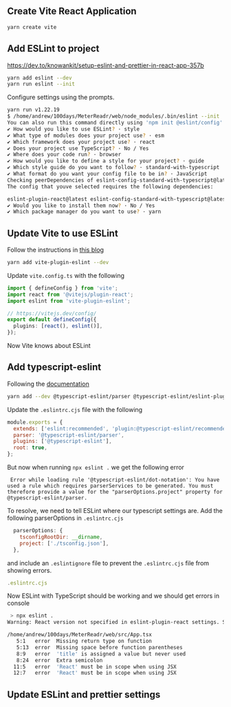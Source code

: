 
## Create Vite React Application

```bash
yarn create vite
```

## Add ESLint to project

https://dev.to/knowankit/setup-eslint-and-prettier-in-react-app-357b


```bash
yarn add eslint --dev
yarn run eslint --init
```

Configure settings using the prompts.

```bash
yarn run v1.22.19
$ /home/andrew/100days/MeterReadr/web/node_modules/.bin/eslint --init
You can also run this command directly using 'npm init @eslint/config'.
✔ How would you like to use ESLint? · style
✔ What type of modules does your project use? · esm
✔ Which framework does your project use? · react
✔ Does your project use TypeScript? · No / Yes
✔ Where does your code run? · browser
✔ How would you like to define a style for your project? · guide
✔ Which style guide do you want to follow? · standard-with-typescript
✔ What format do you want your config file to be in? · JavaScript
Checking peerDependencies of eslint-config-standard-with-typescript@latest
The config that youve selected requires the following dependencies:

eslint-plugin-react@latest eslint-config-standard-with-typescript@latest @typescript-eslint/eslint-plugin@^5.0.0 eslint@^8.0.1 eslint-plugin-import@^2.25.2 eslint-plugin-n@^15.0.0 eslint-plugin-promise@^6.0.0 typescript@*
✔ Would you like to install them now? · No / Yes
✔ Which package manager do you want to use? · yarn
```

## Update Vite to use ESLint

Follow the instructions in [this blog](https://www.robinwieruch.de/vite-eslint/)

```bash
yarn add vite-plugin-eslint --dev
```

Update `vite.config.ts` with the following

```typescript
import { defineConfig } from 'vite';
import react from '@vitejs/plugin-react';
import eslint from 'vite-plugin-eslint';

// https://vitejs.dev/config/
export default defineConfig({
  plugins: [react(), eslint()],
});
```

Now Vite knows about ESLint

## Add typescript-eslint

Following the [documentation](https://typescript-eslint.io/getting-started)

```bash
yarn add --dev @typescript-eslint/parser @typescript-eslint/eslint-plugin eslint typescript
```

Update the `.eslintrc.cjs` file with the following

```js
module.exports = {
  extends: ['eslint:recommended', 'plugin:@typescript-eslint/recommended'],
  parser: '@typescript-eslint/parser',
  plugins: ['@typescript-eslint'],
  root: true,
};
```

But now when running `npx eslint .` we get the following error

```
 Error while loading rule '@typescript-eslint/dot-notation': You have used a rule which requires parserServices to be generated. You must therefore provide a value for the "parserOptions.project" property for @typescript-eslint/parser.
```

To resolve, we need to tell ESLint where our typescript settings are.
Add the following parserOptions in `.eslintrc.cjs`

```js
  parserOptions: {
    tsconfigRootDir: __dirname,
    project: ['./tsconfig.json'],
  },
```

and include an `.eslintignore` file to prevent the `.eslintrc.cjs` file from showing errors.

```js
.eslintrc.cjs
```

Now ESLint with TypeScript should be working and we should get errors in console

```bash
 > npx eslint .
Warning: React version not specified in eslint-plugin-react settings. See https://github.com/jsx-eslint/eslint-plugin-react#configuration .

/home/andrew/100days/MeterReadr/web/src/App.tsx
   5:1   error  Missing return type on function                                                                                                                                                        @typescript-eslint/explicit-function-return-type
   5:13  error  Missing space before function parentheses                                                                                                                                              @typescript-eslint/space-before-function-paren
   8:9   error  'title' is assigned a value but never used                                                                                                                                             @typescript-eslint/no-unused-vars
   8:24  error  Extra semicolon                                                                                                                                                                        @typescript-eslint/semi
  11:5   error  'React' must be in scope when using JSX                                                                                                                                                react/react-in-jsx-scope
  12:7   error  'React' must be in scope when using JSX                                                                                                                                                react/react-in-jsx-scope
```

## Update ESLint and prettier settings

